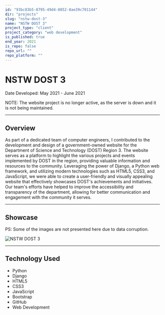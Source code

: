 ```yaml
---
id: "93bc83b5-8795-49d4-8052-8ae39c701144"
dir: "projects"
slug: "nstw-dost-3"
name: "NSTW DOST 3"
project_type: "client"
project_category: "web development"
is_published: true
end_year: 2021
is_repo: false
repo_url: ""
repo_platform: ""
---
```


# NSTW DOST 3

Date Developed: May 2021 - June 2021

NOTE: The website project is no longer active, as the server is down and it is not being maintained.

---

## Overview

As part of a dedicated team of computer engineers, I contributed to the development and design of a government-owned website for the Department of Science and Technology (DOST) Region 3. The website serves as a platform to highlight the various projects and events implemented by DOST in the region, providing valuable information and resources to the community. Leveraging the power of Django, a Python web framework, and utilizing modern technologies such as HTML5, CSS3, and JavaScript, we were able to create a user-friendly and visually appealing website that effectively showcases DOST's achievements and initiatives. Our team's efforts have helped to improve the accessibility and transparency of the department, allowing for better communication and engagement with the community it serves.

---

## Showcase

PS: Some of the images are not presented here due to data corruption.

![NSTW DOST 3](https://i.imgur.com/vQlrq9h.jpg)

---

## Technology Used

- Python
- Django
- HTML5
- CSS3
- JavaScript
- Bootstrap
- GitHub
- Web Development
